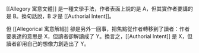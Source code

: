[[Allegory 寓意文體]] 是一種文學手法，作者表面上說的是 A，但其實作者要講的是 B。換句話說，B 才是 [[Authorial Intent]]。

但 [[Allegorical 寓意解經]] 卻是另外一回事，把焦點從作者轉移到了讀者：作者要表達的意思是 X，但讀者卻解讀成了 Y。換言之，[[Authorial Intent]] 是 X，但讀者卻用自己的想像力創造出了 Y。